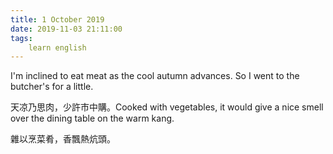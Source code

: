 ```yaml
---
title: 1 October 2019
date: 2019-11-03 21:11:00
tags:
    learn english
---
```

I'm inclined to eat meat as the cool autumn
advances. So I went to the butcher's for a little. 

天凉乃思肉，少許市中購。Cooked with vegetables, it would give a
nice smell over the dining table on the warm kang. 

雜以烹菜肴，香飄熱炕頭。